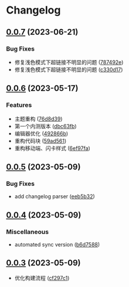 # Changelog

## [0.0.7](https://github.com/terwer/siyuan-theme-zhihu/compare/v0.0.6...v0.0.7) (2023-06-21)


### Bug Fixes

* 修复浅色模式下超链接不明显的问题 ([787492e](https://github.com/terwer/siyuan-theme-zhihu/commit/787492e2bff07f5754669a705c89e6fe9592a875))
* 修复浅色模式下超链接不明显的问题 ([c330d17](https://github.com/terwer/siyuan-theme-zhihu/commit/c330d17758729a1de42975260691b01e8aaca9c4))

## [0.0.6](https://github.com/terwer/siyuan-theme-zhihu/compare/v0.0.5...v0.0.6) (2023-05-17)
### Features
* 主题重构 ([76d8d39](https://github.com/terwer/siyuan-theme-zhihu/commit/76d8d39b06311888fd4448730dda27908b5b5cd1))
* 第一个内测版本 ([dbc63fb](https://github.com/terwer/siyuan-theme-zhihu/commit/dbc63fb6944b2fc1b73d0c9ee962672e668c4297))
* 编辑器优化 ([492866b](https://github.com/terwer/siyuan-theme-zhihu/commit/492866b1f05054e515cf5dee966e35d878261458))
* 重构代码块 ([59ad561](https://github.com/terwer/siyuan-theme-zhihu/commit/59ad561f757db1b9a80531cc6a0358a620f3b5ca))
* 重构移动端、闪卡样式 ([6ef97fa](https://github.com/terwer/siyuan-theme-zhihu/commit/6ef97faf314ee7e30d075b3df8adc6a057970a40))
## [0.0.5](https://github.com/terwer/siyuan-theme-zhihu/compare/v0.0.4...v0.0.5) (2023-05-09)
### Bug Fixes
* add changelog parser ([eeb5b32](https://github.com/terwer/siyuan-theme-zhihu/commit/eeb5b328cf0e6e3e5a3f8442d64474c3209071e4))
## [0.0.4](https://github.com/terwer/siyuan-theme-zhihu/compare/v0.0.3...v0.0.4) (2023-05-09)
### Miscellaneous
* automated sync version ([b6d7588](https://github.com/terwer/siyuan-theme-zhihu/commit/b6d7588e3647b17ff64b1ea377472d50bd4ac723))
## [0.0.3](https://github.com/terwer/siyuan-theme-zhihu/compare/v0.0.1...v0.0.3) (2023-05-09)
* 优化构建流程 ([cf297c1](https://github.com/terwer/siyuan-theme-zhihu/commit/cf297c14a96fcd8997acb79052d64f95cee63802))
